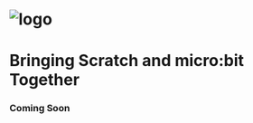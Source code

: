 ![logo](https://raw.github.com/MrYsLab/s2m/master/images/logo2.png)
======
# Bringing Scratch and micro:bit Together

### Coming Soon
